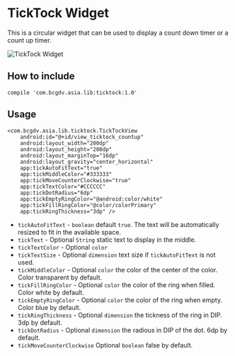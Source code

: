 # TickTock Widget

This is a circular widget that can be used to display a count down timer or a count up timer.

![TickTock Widget](http://i.giphy.com/Pdx51JBf5f90A.gif)

## How to include

	compile 'com.bcgdv.asia.lib:ticktock:1.0'

## Usage

    <com.bcgdv.asia.lib.ticktock.TickTockView
        android:id="@+id/view_ticktock_countup"
        android:layout_width="200dp"
        android:layout_height="200dp"
        android:layout_marginTop="16dp"
        android:layout_gravity="center_horizontal"
		app:tickAutoFitText="true"
        app:tickMiddleColor="#333333"
        app:tickMoveCounterClockwise="true"
        app:tickTextColor="#CCCCCC"
        app:tickDotRadius="6dp"
        app:tickEmptyRingColor="@android:color/white"
        app:tickFillRingColor="@color/colorPrimary"
        app:tickRingThickness="3dp" />
		
- `tickAutoFitText` - `boolean` default `true`. The text will be automatically resized to fit in the available space.
- `tickText` - Optional `String` static text to display in the middle.
- `tickTextColor` - Optional `color`
- `tickTextSize` - Optional `dimension` text size if `tickAutoFitText` is not used.
- `tickMiddleColor` - Optional `color` the color of the center of the color. Color transparent by default.
- `tickFillRingColor` - Optional `color` the color of the ring when filled. Color white by default.
- `tickEmptyRingColor` - Optional `color` the color of the ring when empty. Color blue by default.
- `tickRingThickness` - Optional `dimension` the tickness of the ring in DIP. 3dp by default.
- `tickDotRadius` - Optional `dimension` the radious in DIP of the dot. 6dp by default.
- `tickMoveCounterClockwise` Optional `boolean` false by default.
   
